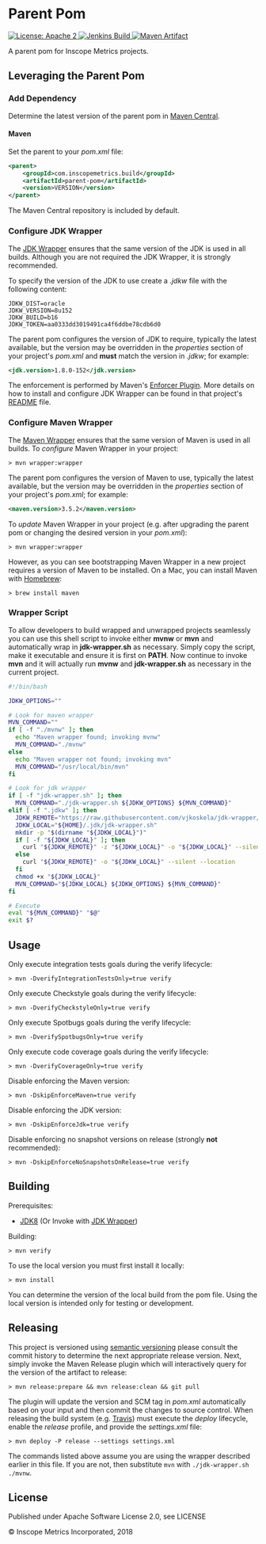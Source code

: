 Parent Pom
==========

<a href="https://raw.githubusercontent.com/InscopeMetrics/parent-pom/master/LICENSE">
    <img src="https://img.shields.io/hexpm/l/plug.svg"
         alt="License: Apache 2">
</a>
<a href='https://build.arpnetworking.com/job/InscopeMetrics/job/parent-pom/job/master/'>
    <img src='https://build.arpnetworking.com/job/InscopeMetrics/job/parent-pom/job/master/badge/icon'
         alt='Jenkins Build'>
</a>
<a href="http://search.maven.org/#search%7Cga%7C1%7Cg%3A%22io.inscopemetrics.build%22%20a%3A%22parent-pom%22">
    <img src="https://img.shields.io/maven-central/v/io.inscopemetrics.build/parent-pom.svg"
         alt="Maven Artifact">
</a>

A parent pom for Inscope Metrics projects.


Leveraging the Parent Pom
-------------------------

### Add Dependency

Determine the latest version of the parent pom in [Maven Central](http://search.maven.org/#search%7Cga%7C1%7Cg%3A%22com.inscopemetrics.build%22%20a%3A%22parent-pom%22).

#### Maven

Set the parent to your _pom.xml_ file:

```xml
<parent>
    <groupId>com.inscopemetrics.build</groupId>
    <artifactId>parent-pom</artifactId>
    <version>VERSION</version>
</parent>
```

The Maven Central repository is included by default.

### Configure JDK Wrapper

The [JDK Wrapper](https://github.com/KoskiLabs/jdk-wrapper) ensures that the same version of the JDK is used in all 
builds. Although you are not required the JDK Wrapper, it is strongly recommended.

To specify the version of the JDK to use create a _.jdkw_ file with the following content:

```
JDKW_DIST=oracle
JDKW_VERSION=8u152
JDKW_BUILD=b16
JDKW_TOKEN=aa0333dd3019491ca4f6ddbe78cdb6d0
```

The parent pom configures the version of JDK to require, typically the latest available, but the version may
be overridden in the _properties_ section of your project's _pom.xml_ and __must__ match the version in _.jdkw_; for
example:

```xml
<jdk.version>1.8.0-152</jdk.version>
```

The enforcement is performed by Maven's [Enforcer Plugin](https://maven.apache.org/enforcer/enforcer-rules/requireJavaVersion.html). More 
details on how to install and configure JDK Wrapper can be found in that project's [README](https://github.com/KoskiLabs/jdk-wrapper/blob/master/README.md) file.

### Configure Maven Wrapper

The [Maven Wrapper](https://github.com/rimerosolutions/maven-wrapper) ensures that the same version of Maven is used in
all builds. To _configure_ Maven Wrapper in your project:

```
> mvn wrapper:wrapper
```

The parent pom configures the version of Maven to use, typically the latest available, but the version may
be overridden in the _properties_ section of your project's _pom.xml_; for example:

```xml
<maven.version>3.5.2</maven.version>
```

To _update_ Maven Wrapper in your project (e.g. after upgrading the parent pom or changing the desired version in your _pom.xml_):

```
> mvn wrapper:wrapper
```

However, as you can see bootstrapping Maven Wrapper in a new project requires a version of Maven to be installed. On a Mac, you can install Maven
with [Homebrew](http://brew.sh/):

```
> brew install maven
```

### Wrapper Script

To allow developers to build wrapped and unwrapped projects seamlessly you can use this shell script to invoke either 
__mvnw__ or __mvn__ and automatically wrap in __jdk-wrapper.sh__ as necessary. Simply copy the script, make it 
executable and ensure it is first on __PATH__. Now continue to invoke __mvn__ and it will actually run __mvnw__ and 
__jdk-wrapper.sh__ as necessary in the current project.

```bash
#!/bin/bash

JDKW_OPTIONS=""

# Look for maven wrapper
MVN_COMMAND=""
if [ -f "./mvnw" ]; then
  echo "Maven wrapper found; invoking mvnw"
  MVN_COMMAND="./mvnw"
else
  echo "Maven wrapper not found; invoking mvn"
  MVN_COMMAND="/usr/local/bin/mvn"
fi

# Look for jdk wrapper
if [ -f "jdk-wrapper.sh" ]; then
  MVN_COMMAND="./jdk-wrapper.sh ${JDKW_OPTIONS} ${MVN_COMMAND}"
elif [ -f ".jdkw" ]; then
  JDKW_REMOTE="https://raw.githubusercontent.com/vjkoskela/jdk-wrapper/master/jdk-wrapper.sh"
  JDKW_LOCAL="${HOME}/.jdk/jdk-wrapper.sh"
  mkdir -p "$(dirname "${JDKW_LOCAL}")"
  if [ -f "${JDKW_LOCAL}" ]; then
    curl "${JDKW_REMOTE}" -z "${JDKW_LOCAL}" -o "${JDKW_LOCAL}" --silent --location
  else
    curl "${JDKW_REMOTE}" -o "${JDKW_LOCAL}" --silent --location
  fi
  chmod +x "${JDKW_LOCAL}"
  MVN_COMMAND="${JDKW_LOCAL} ${JDKW_OPTIONS} ${MVN_COMMAND}"
fi

# Execute
eval "${MVN_COMMAND}" "$@"
exit $?
```

Usage
-----

Only execute integration tests goals during the verify lifecycle:
```
> mvn -DverifyIntegrationTestsOnly=true verify
```

Only execute Checkstyle goals during the verify lifecycle:
```
> mvn -DverifyCheckstyleOnly=true verify
```

Only execute Spotbugs goals during the verify lifecycle:
```
> mvn -DverifySpotbugsOnly=true verify
```

Only execute code coverage goals during the verify lifecycle:
```
> mvn -DverifyCoverageOnly=true verify
```

Disable enforcing the Maven version:
```
> mvn -DskipEnforceMaven=true verify
```

Disable enforcing the JDK version:
```
> mvn -DskipEnforceJdk=true verify
```

Disable enforcing no snapshot versions on release (strongly __not__ recommended):
```
> mvn -DskipEnforceNoSnapshotsOnRelease=true verify
```

Building
--------

Prerequisites:
* [JDK8](http://www.oracle.com/technetwork/java/javase/downloads/jdk8-downloads-2133151.html) (Or Invoke with [JDK Wrapper](https://github.com/KoskiLabs/jdk-wrapper))

Building:

```
> mvn verify
```

To use the local version you must first install it locally:

```
> mvn install
```

You can determine the version of the local build from the pom file.  Using the local version is intended only for testing or development.

Releasing
---------

This project is versioned using [semantic versioning](http://semver.org/) please consult the commit history to determine
the next appropriate release version. Next, simply invoke the Maven Release plugin which will interactively query for the
version of the artifact to release:

```
> mvn release:prepare && mvn release:clean && git pull
```

The plugin will update the version and SCM tag in _pom.xml_ automatically based on your input and then commit the changes
to source control. When releasing the build system (e.g. [Travis](travis-ci.org)) must execute the _deploy_ lifecycle, 
enable the _release_ profile, and provide the _settings.xml_ file:

```
> mvn deploy -P release --settings settings.xml
```

The commands listed above assume you are using the wrapper described earlier in this file. If you are not, then substitute `mvn` with `./jdk-wrapper.sh ./mvnw`.

License
-------

Published under Apache Software License 2.0, see LICENSE

&copy; Inscope Metrics Incorporated, 2018
